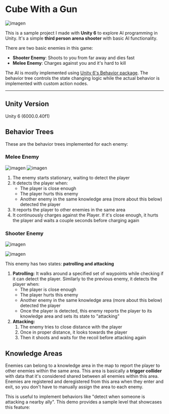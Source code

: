 # Cube With a Gun
![imagen](https://github.com/user-attachments/assets/844c1111-5b72-40d1-a52e-bb78ab3bdecd)

This is a sample project I made with **Unity 6** to explore AI programming in Unity. It's a simple **third person arena shooter** with basic AI functionality.

There are two basic enemies in this game: 
- **Shooter Enemy**: Shoots to you from far away and dies fast
- **Melee Enemy**: Charges against you and it's hard to kill

The AI is mostly implemented using [Unity 6's Behavior package](https://docs.unity3d.com/Packages/com.unity.behavior@1.0/manual/index.html). The behavior tree controls the state changing logic while the 
actual behavior is implemented with custom action nodes. 

--- 
## Unity Version
Unity 6 (6000.0.40f1)

## Behavior Trees
These are the behavior trees implemented for each enemy: 
### Melee Enemy
![imagen](https://github.com/user-attachments/assets/96c2d954-7434-454a-b1ba-f11120e4c124)
![imagen](https://github.com/user-attachments/assets/29195a54-2bb9-4b18-ae9b-dd18c7f088d1)

1. The enemy starts stationary, waiting to detect the player
2. It detects the player when:
    -   The player is close enough
    -   The player hurts this enemy
    -   Another enemy in the same knowledge area (more about this below) detected the player
3. It reports the player to other enemies in the same area
4. It continuously charges against the Player. If it's close enough, it hurts the player and waits a couple seconds before charging again

### Shooter Enemy
![imagen](https://github.com/user-attachments/assets/4b48331e-87f0-4181-af14-2f25b58cf302)

![imagen](https://github.com/user-attachments/assets/d3cc32b2-28c1-4a4e-a062-c1a2d1853306)

This enemy has two states: **patrolling and attacking**
1. **Patrolling:** It walks around a specified set of waypoints while checking if it can detect the player. Similarly to the previous enemy, it detects the player when:
    - The player is close enough
    - The player hurts this enemy
    - Another enemy in the same knowledge area (more about this below) detected the player
    - Once the player is detected, this enemy reports the player to its knowledge area and sets its state to "attacking"
2. **Attacking:**
    1. The enemy tries to close distance with the player
    2. Once in proper distance, it looks towards the player 
    3. Then it shoots and waits for the recoil before attacking again
## Knowledge Areas 

Enemies can belong to a knowledge area in the map to report the player to other enemies within the same area. 
This area is basically a **trigger collider** with data that it's considered shared between all enemies within this area. Enemies are registered and deregistered from this area when they enter and exit, 
so you don't have to manually assign the area to each enemy. 

This is useful to implement behaviors like "detect when someone is attacking a nearby ally". This demo provides a sample level that showcases this feature: 

